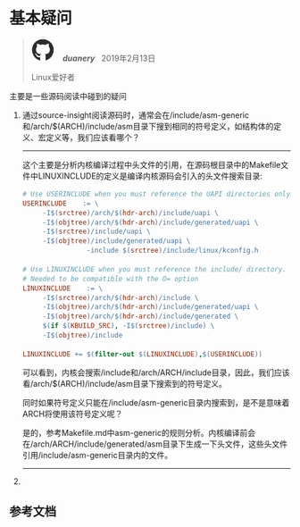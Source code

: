 # 基本疑问

> [![40](https://github.com/duanery/picture/blob/master/github/github_black_40px.png)](https://duanery.github.io)
> &nbsp;&nbsp;
> ***duanery*** &nbsp;
> 2019年2月13日
> 
> Linux爱好者

主要是一些源码阅读中碰到的疑问

1. 通过source-insight阅读源码时，通常会在/include/asm-generic和/arch/$(ARCH)/include/asm目录下搜到相同的符号定义，如结构体的定义、宏定义等，我们应该看哪个？

   ------

   这个主要是分析内核编译过程中头文件的引用，在源码根目录中的Makefile文件中LINUXINCLUDE的定义是编译内核源码会引入的头文件搜索目录:

   ```makefile
   # Use USERINCLUDE when you must reference the UAPI directories only.
   USERINCLUDE    := \
   		-I$(srctree)/arch/$(hdr-arch)/include/uapi \
   		-I$(objtree)/arch/$(hdr-arch)/include/generated/uapi \
   		-I$(srctree)/include/uapi \
   		-I$(objtree)/include/generated/uapi \
                   -include $(srctree)/include/linux/kconfig.h
   
   # Use LINUXINCLUDE when you must reference the include/ directory.
   # Needed to be compatible with the O= option
   LINUXINCLUDE    := \
   		-I$(srctree)/arch/$(hdr-arch)/include \
   		-I$(objtree)/arch/$(hdr-arch)/include/generated/uapi \
   		-I$(objtree)/arch/$(hdr-arch)/include/generated \
   		$(if $(KBUILD_SRC), -I$(srctree)/include) \
   		-I$(objtree)/include
   
   LINUXINCLUDE	+= $(filter-out $(LINUXINCLUDE),$(USERINCLUDE))
   ```

   可以看到，内核会搜索/include和/arch/ARCH/include目录，因此，我们应该看/arch/$(ARCH)/include/asm目录下搜索到的符号定义。

   同时如果符号定义只能在/include/asm-generic目录内搜索到，是不是意味着ARCH将使用该符号定义呢？

   是的，参考Makefile.md中asm-generic的规则分析。内核编译前会在/arch/ARCH/include/generated/asm目录下生成一下头文件，这些头文件引用/include/asm-generic目录内的文件。

   ----

2. 

## 参考文档
